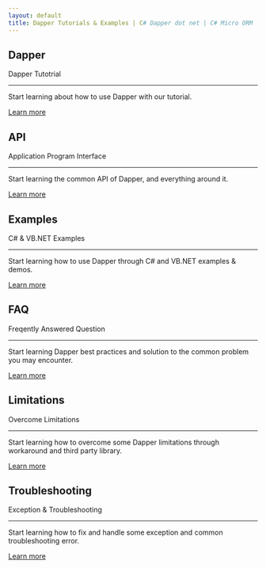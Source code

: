 ```yaml
---
layout: default
title: Dapper Tutorials & Examples | C# Dapper dot net | C# Micro ORM
---
```


<div class="row">
	<div class="col-md-6 col-lg-4">
		<div class="jumbotron">
			<h2 class="display-4">Dapper</h2>
			<p class="lead">Dapper Tutotrial</p>
			<hr class="my-4">
			<p>Start learning about how to use Dapper with our tutorial.</p>
			<p class="lead">
				<a class="btn btn-primary btn-lg" href="dapper" role="button">Learn more</a>
			</p>
		</div>
	</div>
	<div class="col-md-6 col-lg-4">
		<div class="jumbotron">
			<h2 class="display-4">API</h2>
			<p class="lead">Application Program Interface</p>
			<hr class="my-4">
			<p>Start learning the common API of Dapper, and everything around it.</p>
			<p class="lead">
				<a class="btn btn-primary btn-lg" href="dapper" role="button">Learn more</a>
			</p>
		</div>
	</div>
	<div class="col-md-6 col-lg-4">
		<div class="jumbotron">
			<h2 class="display-4">Examples</h2>
			<p class="lead">C# & VB.NET Examples</p>
			<hr class="my-4">
			<p>Start learning how to use Dapper through C# and VB.NET examples & demos.</p>
			<p class="lead">
				<a class="btn btn-primary btn-lg" href="examples" role="button">Learn more</a>
			</p>
		</div>
	</div>
	<div class="col-md-6 col-lg-4">
		<div class="jumbotron">
			<h2 class="display-4">FAQ</h2>
			<p class="lead">Freqently Answered Question</p>
			<hr class="my-4">
			<p>Start learning Dapper best practices and solution to the common problem you may encounter.</p>
			<p class="lead">
				<a class="btn btn-primary btn-lg" href="faq" role="button">Learn more</a>
			</p>
		</div>
	</div>
	<div class="col-md-6 col-lg-4">
		<div class="jumbotron">
			<h2 class="display-4">Limitations</h2>
			<p class="lead">Overcome Limitations</p>
			<hr class="my-4">
			<p>Start learning how to overcome some Dapper limitations through workaround and third party library.</p>
			<p class="lead">
				<a class="btn btn-primary btn-lg" href="limitations" role="button">Learn more</a>
			</p>
		</div>
	</div>
	<div class="col-md-6 col-lg-4">
		<div class="jumbotron">
			<h2 class="display-4">Troubleshooting</h2>
			<p class="lead">Exception & Troubleshooting</p>
			<hr class="my-4">
			<p>Start learning how to fix and handle some exception and common troubleshooting error.</p>
			<p class="lead">
				<a class="btn btn-primary btn-lg" href="troubleshooting" role="button">Learn more</a>
			</p>
		</div>
	</div>
</div>
